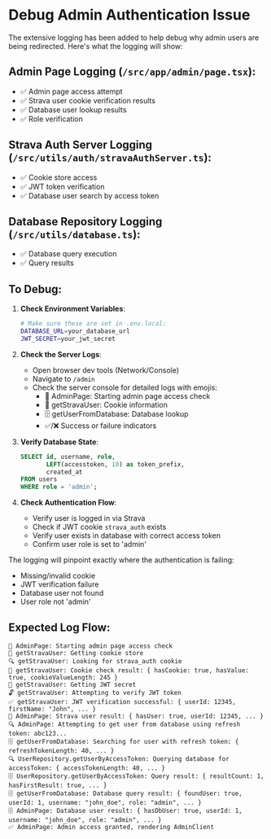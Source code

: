 # Debug Admin Authentication Issue

The extensive logging has been added to help debug why admin users are being redirected. Here's what the logging will show:

## Admin Page Logging (`/src/app/admin/page.tsx`):
- ✅ Admin page access attempt
- ✅ Strava user cookie verification results
- ✅ Database user lookup results
- ✅ Role verification

## Strava Auth Server Logging (`/src/utils/auth/stravaAuthServer.ts`):
- ✅ Cookie store access
- ✅ JWT token verification 
- ✅ Database user search by access token

## Database Repository Logging (`/src/utils/database.ts`):
- ✅ Database query execution
- ✅ Query results

## To Debug:

1. **Check Environment Variables**:
   ```bash
   # Make sure these are set in .env.local:
   DATABASE_URL=your_database_url
   JWT_SECRET=your_jwt_secret
   ```

2. **Check the Server Logs**:
   - Open browser dev tools (Network/Console)
   - Navigate to `/admin`
   - Check the server console for detailed logs with emojis:
     - 🚀 AdminPage: Starting admin page access check
     - 🍪 getStravaUser: Cookie information
     - 🗄️ getUserFromDatabase: Database lookup
     - ✅/❌ Success or failure indicators

3. **Verify Database State**:
   ```sql
   SELECT id, username, role, 
          LEFT(accesstoken, 10) as token_prefix,
          created_at 
   FROM users 
   WHERE role = 'admin';
   ```

4. **Check Authentication Flow**:
   - Verify user is logged in via Strava
   - Check if JWT cookie `strava_auth` exists
   - Verify user exists in database with correct access token
   - Confirm user role is set to 'admin'

The logging will pinpoint exactly where the authentication is failing:
- Missing/invalid cookie
- JWT verification failure  
- Database user not found
- User role not 'admin'

## Expected Log Flow:
```
🚀 AdminPage: Starting admin page access check
🍪 getStravaUser: Getting cookie store
🔍 getStravaUser: Looking for strava_auth cookie
🍪 getStravaUser: Cookie check result: { hasCookie: true, hasValue: true, cookieValueLength: 245 }
🔑 getStravaUser: Getting JWT secret
🔓 getStravaUser: Attempting to verify JWT token
✅ getStravaUser: JWT verification successful: { userId: 12345, firstName: "John", ... }
👤 AdminPage: Strava user result: { hasUser: true, userId: 12345, ... }
🔍 AdminPage: Attempting to get user from database using refresh token: abc123...
🗄️ getUserFromDatabase: Searching for user with refresh token: { refreshTokenLength: 40, ... }
🔍 UserRepository.getUserByAccessToken: Querying database for accessToken: { accessTokenLength: 40, ... }
🗄️ UserRepository.getUserByAccessToken: Query result: { resultCount: 1, hasFirstResult: true, ... }
🗄️ getUserFromDatabase: Database query result: { foundUser: true, userId: 1, username: "john_doe", role: "admin", ... }
🗄️ AdminPage: Database user result: { hasDbUser: true, userId: 1, username: "john_doe", role: "admin", ... }
✅ AdminPage: Admin access granted, rendering AdminClient
```

